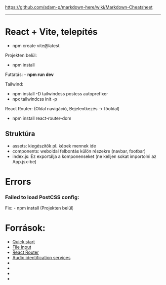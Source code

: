 https://github.com/adam-p/markdown-here/wiki/Markdown-Cheatsheet
___
# React + Vite, telepítés
- npm create vite@latest
  
Projekten belül:

- npm install

Futtatás: - **npm run dev**

Tailwind: 
- npm install -D tailwindcss postcss autoprefixer
- npx tailwindcss init -p
  
React Router: (Oldal navigáció, Bejelentkezés -> főoldal)
- npm install react-router-dom

## Struktúra
 - assets: kiegészitők pl. képek mennek ide
 - components: weboldal felbontás külön részekre (navbar, footbar)
 - index.js: Ez exportálja a komponenseket (ne kelljen sokat importolni az App.jsx-be)

# Errors

### Failed to load PostCSS config:

Fix:  - npm install (Projekten belül)

# Források:
- [Quick start](https://react.dev/learn)
- [File input](https://flowbite.com/docs/forms/file-input/)
- [React Router](https://www.w3schools.com/react/react_router.asp)
- [Audio identification services](https://acoustid.biz/)
- []()
- []()
- []()
- []()
